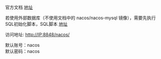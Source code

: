 官方文档 [地址](https://nacos.io/zh-cn/docs/quick-start-docker.html)


若使用外部数据库（不使用文档中的 nacos/nacos-mysql 镜像），需要先执行SQL初始化脚本，SQL脚本 [地址](https://github.com/alibaba/nacos/blob/master/distribution/conf/nacos-mysql.sql)


访问地址: [http://IP:8848/nacos/](http://IP:8848/nacos/)


默认账号：nacos  
默认密码：nacos  